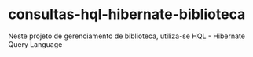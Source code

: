 # consultas-hql-hibernate-biblioteca
Neste projeto de gerenciamento de biblioteca, utiliza-se HQL - Hibernate Query Language
